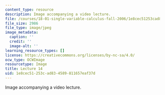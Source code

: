 ```yaml
---
content_type: resource
description: Image accompanying a video lecture.
file: /courses/18-01-single-variable-calculus-fall-2006/1e8cec51253cad834589811657eaf37d_lec14.jpg
file_size: 2986
file_type: image/jpeg
image_metadata:
  caption: ''
  credit: ''
  image-alt: ''
learning_resource_types: []
license: https://creativecommons.org/licenses/by-nc-sa/4.0/
ocw_type: OCWImage
resourcetype: Image
title: Lecture 14
uid: 1e8cec51-253c-ad83-4589-811657eaf37d
---
```

Image accompanying a video lecture.